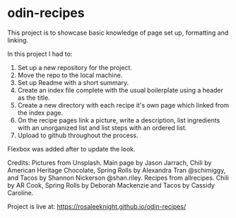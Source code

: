 # odin-recipes

This project is to showcase basic knowledge of page set up, formatting and linking.

In this project I had to:
1. Set up a new repository for the project.
2. Move the repo to the local machine.
3. Set up Readme with a short summary.
4. Create an index file complete with the usual boilerplate using a header as the title.
5. Create a new directory with each recipe it's own page which linked from the index page.
6. On the recipe pages link a picture, write a description, list ingredients with an unorganized list and list steps with an ordered list.
7. Upload to github throughout the process.

Flexbox was added after to update the look. 

Credits: 
Pictures from Unsplash. 
Main page by Jason Jarrach, Chili by American Heritage Chocolate, Spring Rolls by Alexandra Tran @schimiggy, and Tacos by Shannon Nickerson @shan.riley.
Recipes from allrecipes.
Chili by AR Cook, Spring Rolls by Deborah Mackenzie and Tacos by Cassidy Caroline.

Project is live at: https://rosaleeknight.github.io/odin-recipes/